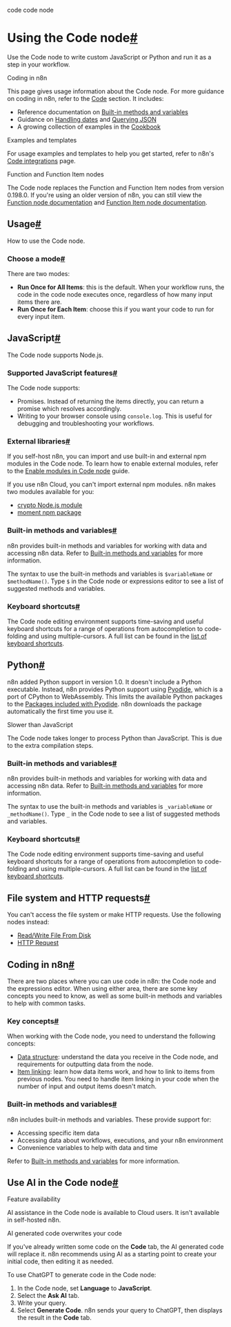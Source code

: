 code code node

[](https://github.com/n8n-io/n8n-docs/edit/main/docs/code/code-node.md "Edit this page")

# Using the Code node[#](#using-the-code-node "Permanent link")

Use the Code node to write custom JavaScript or Python and run it as a step in your workflow.

Coding in n8n

This page gives usage information about the Code node. For more guidance on coding in n8n, refer to the [Code](../) section. It includes:

*   Reference documentation on [Built-in methods and variables](../builtin/overview/)
*   Guidance on [Handling dates](../cookbook/luxon/) and [Querying JSON](../cookbook/jmespath/)
*   A growing collection of examples in the [Cookbook](../cookbook/code-node/)

Examples and templates

For usage examples and templates to help you get started, refer to n8n's [Code integrations](https://n8n.io/integrations/code/) page.

Function and Function Item nodes

The Code node replaces the Function and Function Item nodes from version 0.198.0. If you're using an older version of n8n, you can still view the [Function node documentation](https://github.com/n8n-io/n8n-docs/blob/67935ad2528e2e30d7984ea917e4af2910a096ec/docs/integrations/builtin/core-nodes/n8n-nodes-base.function.md) and [Function Item node documentation](https://github.com/n8n-io/n8n-docs/blob/67935ad2528e2e30d7984ea917e4af2910a096ec/docs/integrations/builtin/core-nodes/n8n-nodes-base.functionItem.md).

## Usage[#](#usage "Permanent link")

How to use the Code node.

### Choose a mode[#](#choose-a-mode "Permanent link")

There are two modes:

*   **Run Once for All Items**: this is the default. When your workflow runs, the code in the code node executes once, regardless of how many input items there are.
*   **Run Once for Each Item**: choose this if you want your code to run for every input item.

## JavaScript[#](#javascript "Permanent link")

The Code node supports Node.js.

### Supported JavaScript features[#](#supported-javascript-features "Permanent link")

The Code node supports:

*   Promises. Instead of returning the items directly, you can return a promise which resolves accordingly.
*   Writing to your browser console using `console.log`. This is useful for debugging and troubleshooting your workflows.

### External libraries[#](#external-libraries "Permanent link")

If you self-host n8n, you can import and use built-in and external npm modules in the Code node. To learn how to enable external modules, refer to the [Enable modules in Code node](../../hosting/configuration/configuration-examples/modules-in-code-node/) guide.

If you use n8n Cloud, you can't import external npm modules. n8n makes two modules available for you:

*   [crypto Node.js module](https://nodejs.org/docs/latest-v18.x/api/crypto.html)
*   [moment npm package](https://www.npmjs.com/package/moment)

### Built-in methods and variables[#](#built-in-methods-and-variables "Permanent link")

n8n provides built-in methods and variables for working with data and accessing n8n data. Refer to [Built-in methods and variables](../builtin/overview/) for more information.

The syntax to use the built-in methods and variables is `$variableName` or `$methodName()`. Type `$` in the Code node or expressions editor to see a list of suggested methods and variables.

### Keyboard shortcuts[#](#keyboard-shortcuts "Permanent link")

The Code node editing environment supports time-saving and useful keyboard shortcuts for a range of operations from autocompletion to code-folding and using multiple-cursors. A full list can be found in the [list of keyboard shortcuts](../../integrations/builtin/core-nodes/n8n-nodes-base.code/keyboard-shortcuts/).

## Python[#](#python "Permanent link")

n8n added Python support in version 1.0. It doesn't include a Python executable. Instead, n8n provides Python support using [Pyodide](https://pyodide.org/en/stable/), which is a port of CPython to WebAssembly. This limits the available Python packages to the [Packages included with Pyodide](https://pyodide.org/en/stable/usage/packages-in-pyodide.html#packages-in-pyodide). n8n downloads the package automatically the first time you use it.

Slower than JavaScript

The Code node takes longer to process Python than JavaScript. This is due to the extra compilation steps.

### Built-in methods and variables[#](#built-in-methods-and-variables_1 "Permanent link")

n8n provides built-in methods and variables for working with data and accessing n8n data. Refer to [Built-in methods and variables](../builtin/overview/) for more information.

The syntax to use the built-in methods and variables is `_variableName` or `_methodName()`. Type `_` in the Code node to see a list of suggested methods and variables.

### Keyboard shortcuts[#](#keyboard-shortcuts_1 "Permanent link")

The Code node editing environment supports time-saving and useful keyboard shortcuts for a range of operations from autocompletion to code-folding and using multiple-cursors. A full list can be found in the [list of keyboard shortcuts](../../integrations/builtin/core-nodes/n8n-nodes-base.code/keyboard-shortcuts/).

## File system and HTTP requests[#](#file-system-and-http-requests "Permanent link")

You can't access the file system or make HTTP requests. Use the following nodes instead:

*   [Read/Write File From Disk](../../integrations/builtin/core-nodes/n8n-nodes-base.readwritefile/)
*   [HTTP Request](../../integrations/builtin/core-nodes/n8n-nodes-base.httprequest/)

## Coding in n8n[#](#coding-in-n8n "Permanent link")

There are two places where you can use code in n8n: the Code node and the expressions editor. When using either area, there are some key concepts you need to know, as well as some built-in methods and variables to help with common tasks.

### Key concepts[#](#key-concepts "Permanent link")

When working with the Code node, you need to understand the following concepts:

*   [Data structure](../../data/data-structure/): understand the data you receive in the Code node, and requirements for outputting data from the node.
*   [Item linking](../../data/data-mapping/data-item-linking/): learn how data items work, and how to link to items from previous nodes. You need to handle item linking in your code when the number of input and output items doesn't match.

### Built-in methods and variables[#](#built-in-methods-and-variables_2 "Permanent link")

n8n includes built-in methods and variables. These provide support for:

*   Accessing specific item data
*   Accessing data about workflows, executions, and your n8n environment
*   Convenience variables to help with data and time

Refer to [Built-in methods and variables](../builtin/overview/) for more information.

## Use AI in the Code node[#](#use-ai-in-the-code-node "Permanent link")

Feature availability

AI assistance in the Code node is available to Cloud users. It isn't available in self-hosted n8n.

AI generated code overwrites your code

If you've already written some code on the **Code** tab, the AI generated code will replace it. n8n recommends using AI as a starting point to create your initial code, then editing it as needed.

To use ChatGPT to generate code in the Code node:

1.  In the Code node, set **Language** to **JavaScript**.
2.  Select the **Ask AI** tab.
3.  Write your query.
4.  Select **Generate Code**. n8n sends your query to ChatGPT, then displays the result in the **Code** tab.